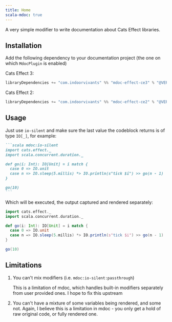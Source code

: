 ```yaml
---
title: Home 
scala-mdoc: true
---
```


A very simple modifier to write documentation about Cats Effect libraries.


## Installation

Add the following dependency to your documentation project (the one on which
`MdocPlugin` is enabled)

Cats Effect 3:

```scala
libraryDependencies += "com.indoorvivants" %% "mdoc-effect-ce3" % "@VERSION@"
```

Cats Effect 2:

```scala
libraryDependencies += "com.indoorvivants" %% "mdoc-effect-ce2" % "@VERSION@"
```


## Usage

Just use `io-silent` and make sure the last value the codeblock returns is
of type `IO[_]`, for example:

````md
```scala mdoc:io-silent
import cats.effect._
import scala.concurrent.duration._

def go(i: Int): IO[Unit] = i match {
  case 0 => IO.unit
  case n => IO.sleep(5.millis) *> IO.println(s"tick $i") >> go(n - 1)
}

go(10)
```
````

Which will be executed, the output captured and rendered separately:


```scala mdoc:io-silent
import cats.effect._
import scala.concurrent.duration._

def go(i: Int): IO[Unit] = i match {
  case 0 => IO.unit
  case n => IO.sleep(5.millis) *> IO.println(s"tick $i") >> go(n - 1)
}

go(10)
```

## Limitations

1. You can't mix modifiers (i.e. `mdoc:io-silent:passthrough`)
   
   This is a limitation of mdoc, which handles built-in modifiers separately
   from user provided ones. I hope to fix this upstream

2. You can't have a mixture of some variables being rendered, and some
   not. Again, I believe this is a limitation in mdoc - you only get a hold
   of raw original code, or fully rendered one.
